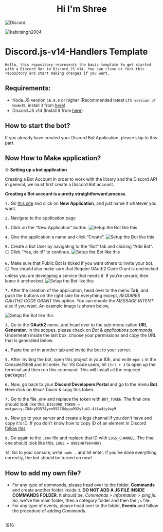<h1 align="center">Hi I'm Shree</h1>

<img align="center" src="https://discord.c99.nl/widget/theme-1/606099560854585365.png" alt="Discord"/> 
<p align="left"> <img src="https://komarev.com/ghpvc/?username=sh3ee&label=Profile%20views&color=0e75b6&style=flat" alt="kabirsingh2004" /> </p>

# Discord.js-v14-Handlers Template

`Hello, this repository represents the basic template to get started with a Discord Bot in Discord.JS v14. You can clone or fork this repository and start making changes if you want.`

## Requirements:
* Node.JS version ```16.9.0``` or higher (Recommended latest ```LTS version of NodeJS```, install it from [here](https://nodejs.org/en/))
* Discord.JS v14 (Install it from [here](https://www.npmjs.com/package/discord.js/v/14.0.3))

## How to start the bot?
If you already have created your Discord Bot Application, please skip to this part.

## Now How to Make application?

⚙ **Setting up a bot application**

Creating a Bot Account
In order to work with the library and the Discord API in general, we must first create a Discord Bot account.

**Creating a Bot account is a pretty straightforward process.**

`1.` Go [this site](https://discord.com/developers/applications) and click on **New Application**, and just name it whatever you want.

`2.` Navigate to the application page

`3.` Click on the “New Application” button.
![Setup the Bot like this](https://cdn.discordapp.com/attachments/952449038890975233/1010076684042653726/unknown.png "Discord Developers Portal")


`4.` Give the application a name and click “Create”.
![Setup the Bot like this](https://cdn.discordapp.com/attachments/952449038890975233/1010076726296055868/unknown.png "Discord Developers Portal")


`5.` Create a Bot User by navigating to the “Bot” tab and clicking “Add Bot”.
⚪ Click “Yes, do it!” to continue.
![Setup the Bot like this](https://cdn.discordapp.com/attachments/952449038890975233/1010076866293534791/unknown.png "Discord Developers Portal")


`6.` Make sure that Public Bot is ticked if you want others to invite your bot.
⚪ You should also make sure that Require OAuth2 Code Grant is unchecked unless you are developing a service that needs it. 
If you’re unsure, then leave it unchecked.
![Setup the Bot like this](https://cdn.discordapp.com/attachments/952449038890975233/1010076896790331452/unknown.png "Discord Developers Portal")

`7.` After the creation of the application, head over to the menu **Tab**, and push the buttons on the right side for everything except, *REQUIRES OAUTH2 CODE GRANT* this option. You can enable the *MESSAGE INTENT* also if you want. An example image is shown below,

![Setup the Bot like this](https://cdn.discordapp.com/attachments/952449038890975233/1010078228196630558/unknown.png "Discord Developers Portal")

`3.` Go to the **OAuth2** menu, and head over to the sub-menu called **URL Generator**. In the scopes, please check on *Bot* & *applications.commands*. Underneath inside the last box, choose your permissions and copy the URL that is generated below.

`4.` Paste the url in another tab and invite the bot to your server.

`5.` After inviting the bot, open this project in your IDE, and write `npm i` in the Console/Shell and hit enter. For VS Code users, hit `Ctrl + J` to open up the terminal and then run this command. This will install all the required packages!

`6.` Now, go back to your **Discord Developers Portal** and go to the menu **Bot**. Here click on *Reset Token* & copy this token.

`7.` Go to the file *.env* and replace the token with `BOT_TOKEN`. The final one should look like this,
`DISCORD_TOKEN = ewtgwsry.784ny03574yvn952784yup092y3u41.4ttw4ty4wy9`

`8.` Now go to your server and create a logs channel if you don't have and copy it's ID. If you don't know how to copy ID of an element in Discord [follow this](https://support.discord.com/hc/en-us/articles/206346498-Where-can-I-find-my-User-Server-Message-ID-)

`9.` Go again to the `.env` file and replace that ID with `LOGS_CHANNEL`. The final one should look like this,
`LOGS = 89814879844897`

`10`. Go to your console, write `node .` and hit enter. If you've done everything correctly, the bot should be turned on now!

## How to add my own file?
* For any type of commands, please head over to the folder, **Commands** and create another folder inside it. **DO NOT ADD A JS FILE INSIDE COMMANDS FOLDER**. It should be, *Commands > Information > ping.js*. So, we've the main folder, then a category folder and then the `js` file.
* For any type of events, please head over to the folder, **Events** and follow the procedure of adding Commands.

##
1916

